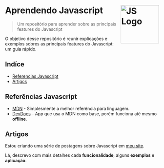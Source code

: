# Aprendendo Javascript <img src="https://cdn.rawgit.com/voodootikigod/logo.js/master/js.svg" width="125" align="right" alt="JS Logo">

> Um repositório para aprender sobre as principais features do Javascript

O objetivo desse repositório é reunir explicações e exemplos sobres as principais features do Javascript: um guia rápido.

## Indíce

- [Referencias Javascript](#referencias-javascript)
- [Artigos](#artigos)

## Referências Javascript

- [MDN](https://developer.mozilla.org/docs/Web/JavaScript/Reference) - Simplesmente a melhor referência para linguagem.
- [DevDocs](http://devdocs.io/javascript) - App que usa o MDN como base, porém funciona até mesmo **offline**.

## Artigos

Estou criando uma série de postagens sobre Javascript em [meu site](https://alvesjunior.netlify.app/).

Lá, descrevo com mais detalhes cada **funcionalidade**, alguns **exemplos** e **aplicação**.
